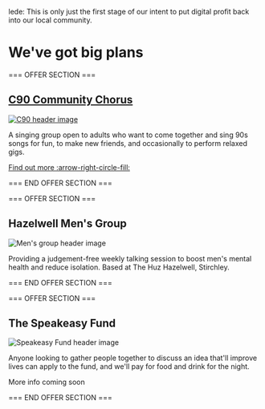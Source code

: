 lede: This is only just the first stage of our intent to put digital profit back into our local community.

# We've got big plans

=== OFFER SECTION ===

## [C90 Community Chorus](/c90/)

[![C90 header image](img/frontpage-c90.jpg)](/c90/)

A singing group open to adults who want to come together and sing 90s songs for fun, to make new friends, and occasionally to perform relaxed gigs.

[Find out more :arrow-right-circle-fill:](/c90/)

=== END OFFER SECTION ===

=== OFFER SECTION ===

## Hazelwell Men's Group

![Men's group header image](img/frontpage-mensgroup.jpg)

Providing a judgement-free weekly talking session to boost men's mental health and reduce isolation. Based at The Huz Hazelwell, Stirchley.

=== END OFFER SECTION ===

=== OFFER SECTION ===

## The Speakeasy Fund

![Speakeasy Fund header image](img/frontpage-speakeasy.jpg)

Anyone looking to gather people together to discuss an idea that'll improve lives can apply to the fund, and we'll pay for food and drink for the night.

More info coming soon

=== END OFFER SECTION ===
